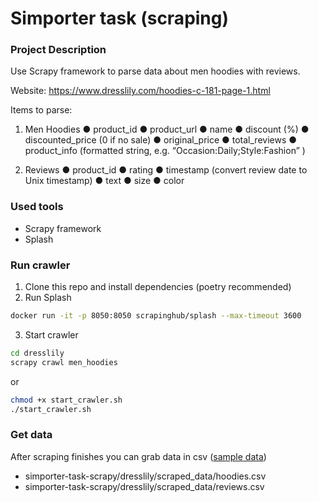 # Simporter task (scraping)

### Project Description

Use Scrapy framework to parse data about men hoodies with reviews.

Website: https://www.dresslily.com/hoodies-c-181-page-1.html

Items to parse:

1. Men Hoodies
    ● product_id
    ● product_url
    ● name
    ● discount (%)
    ● discounted_price (0 if no sale)
    ● original_price
    ● total_reviews
    ● product_info (formatted string, e.g. “Occasion:Daily;Style:Fashion” )

2. Reviews
    ● product_id
    ● rating
    ● timestamp (convert review date to Unix timestamp)
    ● text
    ● size
    ● color

### Used tools
- Scrapy framework
- Splash

### Run crawler
1. Clone this repo and install dependencies (poetry recommended)
2. Run Splash
```sh
docker run -it -p 8050:8050 scrapinghub/splash --max-timeout 3600
```
3. Start crawler
```sh
cd dresslily
scrapy crawl men_hoodies
```
or
```sh
chmod +x start_crawler.sh
./start_crawler.sh
```

### Get data

After scraping finishes you can grab data in csv ([sample data](dresslily/scraped_data/))
- simporter-task-scrapy/dresslily/scraped_data/hoodies.csv
- simporter-task-scrapy/dresslily/scraped_data/reviews.csv
